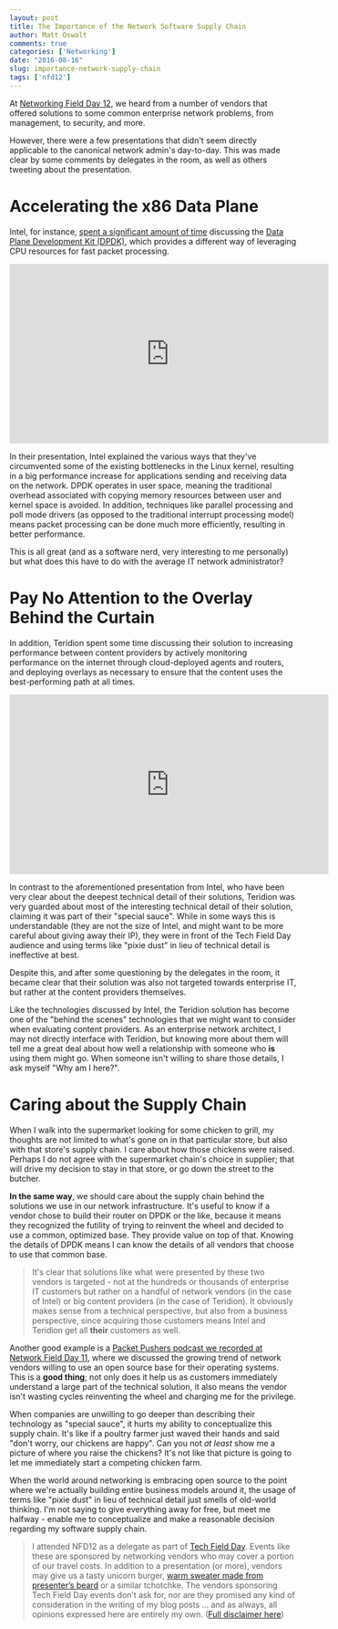 ```yaml
---
layout: post
title: The Importance of the Network Software Supply Chain
author: Matt Oswalt
comments: true
categories: ['Networking']
date: "2016-08-16"
slug: importance-network-supply-chain
tags: ['nfd12']
---
```



At [Networking Field Day 12](http://techfieldday.com/event/nfd12/), we heard from a number of vendors that offered solutions to some common enterprise network problems, from management, to security, and more. 

However, there were a few presentations that didn't seem directly applicable to the canonical network admin's day-to-day. This was made clear by some comments by delegates in the room, as well as others tweeting about the presentation.

# Accelerating the x86 Data Plane

Intel, for instance, [spent a significant amount of time](http://techfieldday.com/appearance/intel-presents-at-networking-field-day-12/) discussing the [Data Plane Development Kit (DPDK)](http://dpdk.org/), which provides a different way of leveraging CPU resources for fast packet processing.

<div style="text-align:center;"><iframe width="560" height="315" src="https://www.youtube.com/embed/t9AERPGqEvQ" frameborder="0" allowfullscreen></iframe></div>

In their presentation, Intel explained the various ways that they've circumvented some of the existing bottlenecks in the Linux kernel, resulting in a big performance increase for applications sending and receiving data on the network. DPDK operates in user space, meaning the traditional overhead associated with copying memory resources between user and kernel space is avoided. In addition, techniques like parallel processing and poll mode drivers (as opposed to the traditional interrupt processing model) means packet processing can be done much more efficiently, resulting in better performance.

This is all great (and as a software nerd, very interesting to me personally) but what does this have to do with the average IT network administrator?

# Pay No Attention to the Overlay Behind the Curtain

In addition, Teridion spent some time discussing their solution to increasing performance between content providers by actively monitoring performance on the internet through cloud-deployed agents and routers, and deploying overlays as necessary to ensure that the content uses the best-performing path at all times.

<div style="text-align:center;"><iframe width="560" height="315" src="https://www.youtube.com/embed/gkKrfT99ctI" frameborder="0" allowfullscreen></iframe></div>

In contrast to the aforementioned presentation from Intel, who have been very clear about the deepest technical detail of their solutions, Teridion was very guarded about most of the interesting technical detail of their solution, claiming it was part of their "special sauce". While in some ways this is understandable (they are not the size of Intel, and might want to be more careful about giving away their IP), they were in front of the Tech Field Day audience and using terms like "pixie dust" in lieu of technical detail is ineffective at best.

Despite this, and after some questioning by the delegates in the room, it became clear that their solution was also not targeted towards enterprise IT, but rather at the content providers themselves.

Like the technologies discussed by Intel, the Teridion solution has become one of the "behind the scenes" technologies that we might want to consider when evaluating content providers. As an enterprise network architect, I may not directly interface with Teridion, but knowing more about them will tell me a great deal about how well a relationship with someone who __is__ using them might go. When someone isn't willing to share those details, I ask myself "Why am I here?".

# Caring about the Supply Chain

When I walk into the supermarket looking for some chicken to grill, my thoughts are not limited to what's gone on in that particular store, but also with that store's supply chain. I care about how those chickens were raised. Perhaps I do not agree with the supermarket chain's choice in supplier; that will drive my decision to stay in that store, or go down the street to the butcher.

__In the same way__, we should care about the supply chain behind the solutions we use in our network infrastructure. It's useful to know if a vendor chose to build their router on DPDK or the like, because it means they recognized the futility of trying to reinvent the wheel and decided to use a common, optimized base. They provide value on top of that. Knowing the details of DPDK means I can know the details of all vendors that choose to use that common base.

> It's clear that solutions like what were presented by these two vendors is targeted - not at the hundreds or thousands of enterprise IT customers but rather on a handful of network vendors (in the case of Intel) or big content providers (in the case of Teridion). It obviously makes sense from a technical perspective, but also from a business perspective, since acquiring those customers means Intel and Teridion get all __their__ customers as well.

Another good example is a [Packet Pushers podcast we recorded at Network Field Day 11](https://www.youtube.com/watch?v=ufGolasNmak), where we discussed the growing trend of network vendors willing to use an open source base for their operating systems. This is a __good thing__; not only does it help us as customers immediately understand a large part of the technical solution, it also means the vendor isn't wasting cycles reinventing the wheel and charging me for the privilege.

When companies are unwilling to go deeper than describing their technology as "special sauce", it hurts my ability to conceptualize this supply chain. It's like if a poultry farmer just waved their hands and said "don't worry, our chickens are happy". Can you not _at least_ show me a picture of where you raise the chickens? It's not like that picture is going to let me immediately start a competing chicken farm.

When the world around networking is embracing open source to the point where we're actually building entire business models around it, the usage of terms like "pixie dust" in lieu of technical detail just smells of old-world thinking. I'm not saying to give everything away for free, but meet me halfway - enable me to conceptualize and make a reasonable decision regarding my software supply chain.

> I attended NFD12 as a delegate as part of [Tech Field Day](http://techfieldday.com/about/). Events like these are sponsored by networking vendors who may cover a portion of our travel costs. In addition to a presentation (or more), vendors may give us a tasty unicorn burger, [warm sweater made from presenter’s beard](http://www.youtube.com/watch?v=oQrJk9JzW8o) or a similar tchotchke. The vendors sponsoring Tech Field Day events don’t ask for, nor are they promised any kind of consideration in the writing of my blog posts … and as always, all opinions expressed here are entirely my own. ([Full disclaimer here](https://keepingitclassless.net/disclaimers/))
